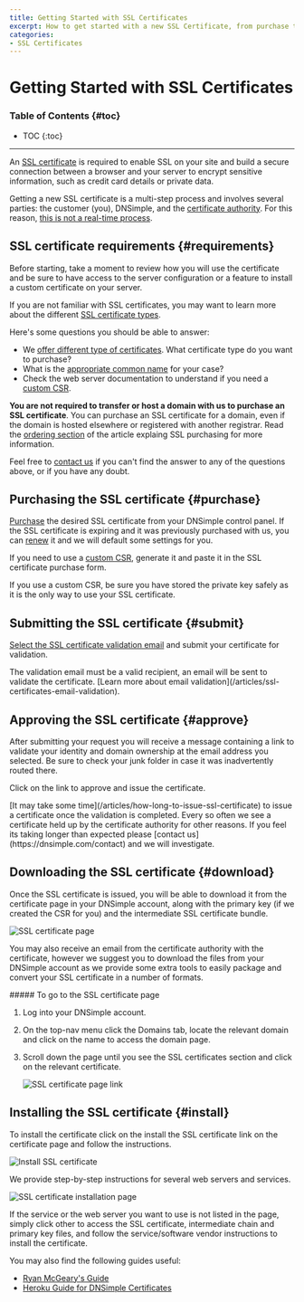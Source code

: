```yaml
---
title: Getting Started with SSL Certificates
excerpt: How to get started with a new SSL Certificate, from purchase to setup.
categories:
- SSL Certificates
---
```


# Getting Started with SSL Certificates

### Table of Contents {#toc}

* TOC
{:toc}

---

An [SSL certificate](/articles/ssl-certificates) is required to enable SSL on your site and build a secure connection between a browser and your server to encrypt sensitive information, such as credit card details or private data.

Getting a new SSL certificate is a multi-step process and involves several parties: the customer (you), DNSimple, and the [certificate authority](/articles/what-is-certificate-authority). For this reason, [this is not a real-time process](/articles/how-long-to-issue-ssl-certificate).

## SSL certificate requirements {#requirements}

Before starting, take a moment to review how you will use the certificate and be sure to have access to the server configuration or a feature to install a custom certificate on your server.

If you are not familiar with SSL certificates, you may want to learn more about the different [SSL certificate types](/articles/ssl-certificates-types).

Here's some questions you should be able to answer:

- We [offer different type of certificates](/articles/ssl-certificates). What certificate type do you want to purchase?
- What is the [appropriate common name](/articles/ssl-certificate-hostname) for your case?
- Check the web server documentation to understand if you need a [custom CSR](/articles/what-is-csr).

**You are not required to transfer or host a domain with us to purchase an SSL certificate**. You can purchase an SSL certificate for a domain, even if the domain is hosted elsewhere or registered with another registrar. Read the [ordering section](/articles/purchasing-ssl-certificates#order) of the article explaing SSL purchasing for more information.

Feel free to [contact us](https://dnsimple.com/contact) if you can't find the answer to any of the questions above, or if you have any doubt.

## Purchasing the SSL certificate {#purchase}

[Purchase](/articles/purchasing-ssl-certificates) the desired SSL certificate from your DNSimple control panel. If the SSL certificate is expiring and it was previously purchased with us, you can [renew](/articles/renewing-ssl-certificates) it and we will default some settings for you.

If you need to use a [custom CSR](/articles/what-is-csr), generate it and paste it in the SSL certificate purchase form.

<warning>
If you use a custom CSR, be sure you have stored the private key safely as it is the only way to use your SSL certificate.
</warning>

## Submitting the SSL certificate {#submit}

[Select the SSL certificate validation email](/articles/ssl-certificates-email-validation/#select-email) and submit your certificate for validation.

<warning>
The validation email must be a valid recipient, an email will be sent to validate the certificate. [Learn more about email validation](/articles/ssl-certificates-email-validation).
</warning>

## Approving the SSL certificate {#approve}

After submitting your request you will receive a message containing a link to validate your identity and domain ownership at the email address you selected. Be sure to check your junk folder in case it was inadvertently routed there.

Click on the link to approve and issue the certificate.

<note>
[It may take some time](/articles/how-long-to-issue-ssl-certificate) to issue a certificate once the validation is completed. Every so often we see a certificate held up by the certificate authority for other reasons. If you feel its taking longer than expected please [contact us](https://dnsimple.com/contact) and we will investigate.
</note>


## Downloading the SSL certificate {#download}

Once the SSL certificate is issued, you will be able to download it from the certificate page in your DNSimple account, along with the primary key (if we created the CSR for you) and the intermediate SSL certificate bundle.

![SSL certificate page](/files/ssl-certificate-page.png)

You may also receive an email from the certificate authority with the certificate, however we suggest you to download the files from your DNSimple account as we provide some extra tools to easily package and convert your SSL certificate in a number of formats.

<div class="section-steps" markdown="1">
##### To go to the SSL certificate page

1.  Log into your DNSimple account.
1.  On the top-nav menu click the <label>Domains</label> tab, locate the relevant domain and click on the name to access the domain page.
1.  Scroll down the page until you see the <label>SSL certificates</label> section and click on the relevant certificate.

    ![SSL certificate page link](/files/domain-view-ssl-certificate-link.png)

</div>


## Installing the SSL certificate {#install}

To install the certificate click on the <label>install the SSL certificate</label> link on the certificate page and follow the instructions.

![Install SSL certificate](/files/ssl-certificate-install-link.png)

We provide step-by-step instructions for several web servers and services.

![SSL certificate installation page](/files/ssl-certificate-installation-page.png)

If the service or the web server you want to use is not listed in the page, simply click <label>other</label> to access the SSL certificate, intermediate chain and primary key files, and follow the service/software vendor instructions to install the certificate.

You may also find the following guides useful:

- [Ryan McGeary's Guide](http://ryan.mcgeary.org/2011/09/16/how-to-add-a-dnsimple-ssl-certificate-to-heroku/)
- [Heroku Guide for DNSimple Certificates](https://devcenter.heroku.com/articles/ssl-certificate-dnsimple)
